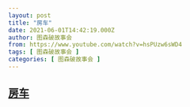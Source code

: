 ```yaml
---
layout: post
title: "房车"
date: 2021-06-01T14:42:19.000Z
author: 图森破故事会
from: https://www.youtube.com/watch?v=hsPUzw6sWD4
tags: [ 图森破故事会 ]
categories: [ 图森破故事会 ]
---
```

<!--1622558539000-->
[房车](https://www.youtube.com/watch?v=hsPUzw6sWD4)
------

<div>

</div>
